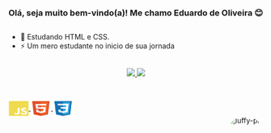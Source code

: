 ### Olá, seja muito bem-vindo(a)! Me chamo Eduardo de Oliveira 😊

##

- 🌱 Estudando HTML e CSS.
- ⚡ Um mero estudante no inicio de sua jornada 


##

<div align="center">
  <a href="https://github.com/Du-dz">
  <img height="150em" src="https://github-readme-stats.vercel.app/api?username=Du-dz&show_icons=true&theme=tokyonight&include_all_commits=true&count_private=true"/>
  <img height="150em" src="https://github-readme-stats.vercel.app/api/top-langs/?username=Du-dz&layout=compact&langs_count=7&theme=tokyonight"/>
</div>
  
  ##
  
  <div style="display: inline_block">
    <br>
      <img align="center" alt="ddz-Js" height="30" width="40" src="https://raw.githubusercontent.com/devicons/devicon/master/icons/javascript/javascript-plain.svg">
      <img align="center" alt="ddz-HTML" height="30" width="40" src="https://raw.githubusercontent.com/devicons/devicon/master/icons/html5/html5-original.svg">
      <img align="center" alt="ddz-CSS" height="30" width="40" src="https://raw.githubusercontent.com/devicons/devicon/master/icons/css3/css3-original.svg"> 
  </div>
  
   <div>
       <img align="right" alt="luffy-pic" height="150" style="border-radius:50px;" src="https://c.tenor.com/yFKbJFsOvs4AAAAC/luffy-smile-luffy-giggle.gif">  
  </div>
  

  

